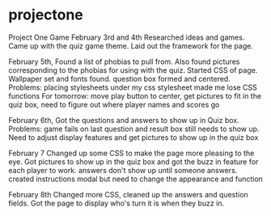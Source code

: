 # projectone
Project One Game
February 3rd and 4th
Researched ideas and games. Came up with the quiz game theme. Laid out the framework for the page.

February 5th,
Found a list of phobias to pull from. Also found pictures corresponding to the phobias for using with the quiz. Started CSS of page. Wallpaper set and fonts found. question box formed and centered.
Problems: placing stylesheets under my css stylesheet made me lose CSS functions
For tomorrow: move play button to center, get pictures to fit in the quiz box, need to figure out where player names and scores go

February 6th,
Got the questions and answers to show up in Quiz box.
Problems: game fails on last question and result box still needs to show up.  Need to adjust display features and get pictures to show up in the quiz box

February 7
Changed up some CSS to make the page more pleasing to the eye. Got pictures to show up in the quiz box and got the buzz in feature for each player to work. answers don't show up until someone answers. created instructions modal but need to change the appearance and function

February 8th
Changed more CSS, cleaned up the answers and question fields. Got the page to display who's turn it is when they buzz in.

